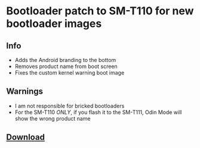# Bootloader patch to SM-T110 for new bootloader images

## Info

- Adds the Android branding to the bottom
- Removes product name from boot screen
- Fixes the custom kernel warning boot image

## Warnings

- I am not responsible for bricked bootloaders
- For the SM-T110 *ONLY*, if you flash it to the SM-T111, Odin Mode will show the wrong product name

## [Download](https://github.com/TriDiscord/samsung_bootloader_image_goyawifi/releases "Releases for TriDiscord/samsung_bootloader_image_goyawifi" )
